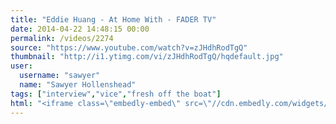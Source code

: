 ```yaml
---
title: "Eddie Huang - At Home With - FADER TV"
date: 2014-04-22 14:48:15 00:00
permalink: /videos/2274
source: "https://www.youtube.com/watch?v=zJHdhRodTgQ"
thumbnail: "http://i1.ytimg.com/vi/zJHdhRodTgQ/hqdefault.jpg"
user:
  username: "sawyer"
  name: "Sawyer Hollenshead"
tags: ["interview","vice","fresh off the boat"]
html: "<iframe class=\"embedly-embed\" src=\"//cdn.embedly.com/widgets/media.html?src=http%3A%2F%2Fwww.youtube.com%2Fembed%2FzJHdhRodTgQ%3Fwmode%3Dtransparent%26feature%3Doembed&wmode=transparent&url=http%3A%2F%2Fwww.youtube.com%2Fwatch%3Fv%3DzJHdhRodTgQ&image=http%3A%2F%2Fi1.ytimg.com%2Fvi%2FzJHdhRodTgQ%2Fhqdefault.jpg&key=daaebf4d9cdd46779200162d0ca86e20&type=text%2Fhtml&schema=youtube\" width=\"854\" height=\"480\" scrolling=\"no\" frameborder=\"0\" allowfullscreen></iframe>"
---
```


